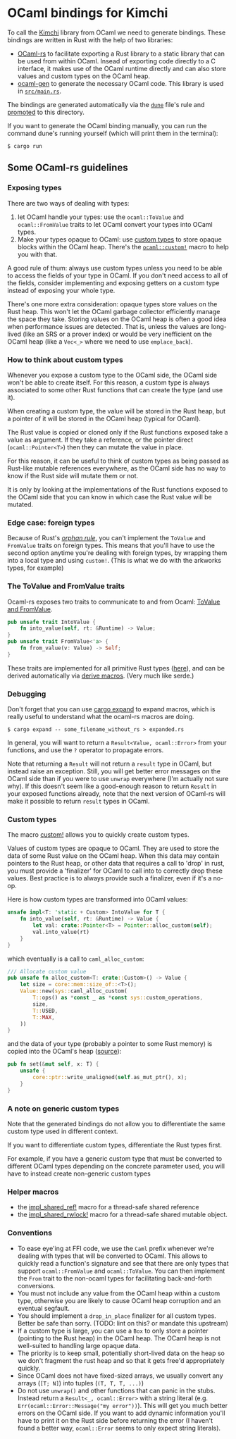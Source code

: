 # OCaml bindings for Kimchi

To call the [Kimchi](https://github.com/o1-labs/proof-systems) library from OCaml we need to generate bindings. 
These bindings are written in Rust with the help of two libraries: 

* [OCaml-rs](https://github.com/zshipko/ocaml-rs) to facilitate exporting a Rust library to a static library that can be used from within OCaml. Insead of exporting code directly to a C interface, it makes use of the OCaml runtime directly and can also store values and custom types on the OCaml heap.
* [ocaml-gen](https://github.com/o1-labs/proof-systems) to generate the necessary OCaml code. This library is used in [`src/main.rs`](./src/main.rs).

The bindings are generated automatically via the [`dune`](./dune) file's rule and [promoted](https://dune.readthedocs.io/en/stable/dune-files.html#promote) to this directory.

If you want to generate the OCaml binding manually, you can run the command dune's running yourself (which will print them in the terminal):

```shell
$ cargo run
```

## Some OCaml-rs guidelines

### Exposing types

There are two ways of dealing with types:

1. let OCaml handle your types: use the `ocaml::ToValue` and `ocaml::FromValue` traits to let OCaml convert your types into OCaml types.
2. Make your types opaque to OCaml: use [custom types](https://ocaml.org/manual/intfc.html#s:c-custom) to store opaque blocks within the OCaml heap. There's the [`ocaml::custom!`](https://docs.rs/ocaml/0.22.0/ocaml/macro.custom.html) macro to help you with that.

A good rule of thum: always use custom types unless you need to be able to access the fields of your type in OCaml. 
If you don't need access to all of the fields, consider implementing and exposing getters on a custom type instead of exposing your whole type.

There's one more extra consideration: opaque types store values on the Rust heap.
This won't let the OCaml garbage collector efficiently manage the space they take.
Storing values on the OCaml heap is often a good idea when performance issues are detected. 
That is, unless the values are long-lived (like an SRS or a prover index) or would be very inefficient on the OCaml heap (like a `Vec<_>` where we need to use `emplace_back`).

### How to think about custom types

Whenever you expose a custom type to the OCaml side, the OCaml side won't be able to create itself.
For this reason, a custom type is always associated to some other Rust functions that can create the type (and use it).

When creating a custom type, the value will be stored in the Rust heap, but a pointer of it will be stored in the OCaml heap (typical for OCaml).

The Rust value is copied or cloned only if the Rust functions exposed take a value as argument. If they take a reference, or the pointer direct (`ocaml::Pointer<T>`) then they can mutate the value in place.

For this reason, it can be useful to think of custom types as being passed as Rust-like mutable references everywhere, as the OCaml side has no way to know if the Rust side will mutate them or not.

It is only by looking at the implementations of the Rust functions exposed to the OCaml side that you can know in which case the Rust value will be mutated.

### Edge case: foreign types

Because of Rust's [*orphan rule*](https://github.com/Ixrec/rust-orphan-rules), you can't implement the `ToValue` and `FromValue` traits on foreign types. This means that you'll have to use the second option anytime you're dealing with foreign types, by wrapping them into a local type and using `custom!`.  (This is what we do with the arkworks types, for example)

### The ToValue and FromValue traits

Ocaml-rs exposes two traits to communicate to and from Ocaml: [ToValue and FromValue](https://github.com/zshipko/ocaml-rs/blob/f300f2f382a694a6cc51dc14a9b3f849191580f0/src/value.rs#L55:L73).

```rust
pub unsafe trait IntoValue {
    fn into_value(self, rt: &Runtime) -> Value;
}
pub unsafe trait FromValue<'a> {
    fn from_value(v: Value) -> Self;
}
```

These traits are implemented for all primitive Rust types ([here](https://github.com/zshipko/ocaml-rs/blob/f300f2f382a694a6cc51dc14a9b3f849191580f0/src/conv.rs)), and can be derived automatically via [derive macros](https://docs.rs/ocaml/0.22.0/ocaml/#derives). (Very much like serde.)

### Debugging

Don't forget that you can use [cargo expand](https://github.com/dtolnay/cargo-expand) to expand macros, which is really useful to understand what the ocaml-rs macros are doing.

```
$ cargo expand -- some_filename_without_rs > expanded.rs
```

In general, you will want to return a `Result<Value, ocaml::Error>` from your functions, and use the `?` operator to propagate errors.

Note that returning a `Result` will not return a `result` type in OCaml, but instead raise an exception.
Still, you will get better error messages on the OCaml side than if you were to use `unwrap` everywhere (I'm actually not sure why).
If this doesn't seem like a good-enough reason to return `Result` in your exposed functions already, note that the next version of OCaml-rs will make it possible to return `result` types in OCaml.

### Custom types

The macro [custom!](https://github.com/zshipko/ocaml-rs/blob/f300f2f382a694a6cc51dc14a9b3f849191580f0/src/custom.rs) allows you to quickly create custom types.

Values of custom types are opaque to OCaml. They are used to store the data of some Rust value on the OCaml heap. When this data may contain pointers to the Rust heap, or other data that requires a call to 'drop' in rust, you must provide a 'finalizer' for OCaml to call into to correctly drop these values. Best practice is to always provide such a finalizer, even if it's a no-op.

Here is how custom types are transformed into OCaml values:

```rust
unsafe impl<T: 'static + Custom> IntoValue for T {
    fn into_value(self, rt: &Runtime) -> Value {
        let val: crate::Pointer<T> = Pointer::alloc_custom(self);
        val.into_value(rt)
    }
}
```

which eventually is a call to `caml_alloc_custom`:

```rust
/// Allocate custom value
pub unsafe fn alloc_custom<T: crate::Custom>() -> Value {
    let size = core::mem::size_of::<T>();
    Value::new(sys::caml_alloc_custom(
        T::ops() as *const _ as *const sys::custom_operations,
        size,
        T::USED,
        T::MAX,
    ))
}
```

and the data of your type (probably a pointer to some Rust memory) is copied into the OCaml's heap ([source](https://github.com/zshipko/ocaml-rs/blob/f300f2f382a694a6cc51dc14a9b3f849191580f0/src/types.rs#L80)):

```rust
pub fn set(&mut self, x: T) {
    unsafe {
        core::ptr::write_unaligned(self.as_mut_ptr(), x);
    }
}
```

### A note on generic custom types

Note that the generated bindings do not allow you to differentiate the same custom type used in different context.

If you want to differentiate custom types, differentiate the Rust types first.

For example, if you have a generic custom type that must be converted to different OCaml types depending on the concrete parameter used, you will have to instead create non-generic custom types

### Helper macros

* the [impl_shared_ref!](src/caml/shared_reference.rs) macro for a thread-safe shared reference
* the [impl_shared_rwlock!](src/caml/shared_rwlock.rs) macro for a thread-safe shared mutable object.

### Conventions

* To ease eye'ing at FFI code, we use the `Caml` prefix whenever we're dealing with types that will be converted to OCaml. This allows to quickly read a function's signature and see that there are only types that support `ocaml::FromValue` and `ocaml::ToValue`. You can then implement the `From` trait to the non-ocaml types for facilitating back-and-forth conversions.
* You must not include any value from the OCaml heap within a custom type, otherwise you are likely to cause OCaml heap corruption and an eventual segfault.
* You should implement a `drop_in_place` finalizer for all custom types. Better be safe than sorry. (TODO: lint on this? or mandate this upstream)
* If a custom type is large, you can use a `Box` to only store a pointer (pointing to the Rust heap) in the OCaml heap. The OCaml heap is not well-suited to handling large opaque data.
* The priority is to keep small, potentially short-lived data on the heap so we don't fragment the rust heap and so that it gets free'd appropriately quickly.
* Since OCaml does not have fixed-sized arrays, we usually convert any arrays (`[T; N]`) into tuples (`(T, T, T, ...)`)
* Do not use `unwrap()` and other functions that can panic in the stubs. Instead return a `Result<_, ocaml::Error>` with a string literal (e.g. `Err(ocaml::Error::Message("my error"))`). This will get you much better errors on the OCaml side. If you want to add dynamic information you'll have to print it on the Rust side before returning the error (I haven't found a better way, `ocaml::Error` seems to only expect string literals).
